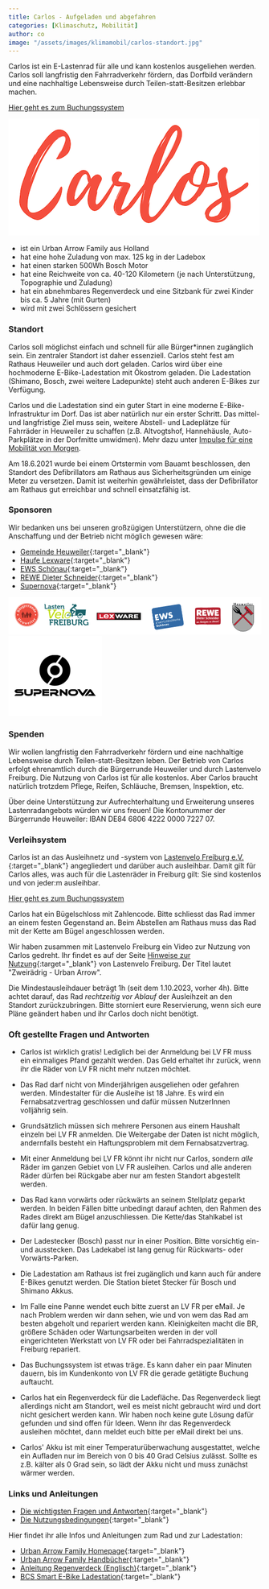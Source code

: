 ```yaml
---
title: Carlos - Aufgeladen und abgefahren
categories: [Klimaschutz, Mobilität]
author: co
image: "/assets/images/klimamobil/carlos-standort.jpg"
---
```


Carlos ist ein E-Lastenrad für alle und kann kostenlos ausgeliehen werden. Carlos soll langfristig den Fahrradverkehr fördern, das Dorfbild verändern und eine nachhaltige Lebensweise durch Teilen-statt-Besitzen erlebbar machen.

<a class="btn btn-success" href="https://www.lastenvelofreiburg.de/ausleihen-lastenvelo-21/" role="button" target="_blank">Hier geht es zum Buchungssystem</a>

![Carlos](/assets/images/klimamobil/carlos.png "Carlos")

- ist ein Urban Arrow Family aus Holland
- hat eine hohe Zuladung von max. 125 kg in der Ladebox
- hat einen starken 500Wh Bosch Motor
- hat eine Reichweite von ca. 40-120 Kilometern (je nach Unterstützung, Topographie und Zuladung)
- hat ein abnehmbares Regenverdeck und eine Sitzbank für zwei Kinder bis ca. 5 Jahre (mit Gurten)
- wird mit zwei Schlössern gesichert

### Standort

Carlos soll möglichst einfach und schnell für alle Bürger\*innen zugänglich sein. Ein zentraler Standort ist daher essenziell. Carlos steht fest am Rathaus Heuweiler und auch dort geladen. Carlos wird über eine hochmoderne E-Bike-Ladestation mit Ökostrom geladen. Die Ladestation (Shimano, Bosch, zwei weitere Ladepunkte) steht auch anderen E-Bikes zur Verfügung.

Carlos und die Ladestation sind ein guter Start in eine moderne E-Bike-Infrastruktur im Dorf. Das ist aber natürlich nur ein erster Schritt. Das mittel- und langfristige Ziel muss sein, weitere Abstell- und Ladeplätze für Fahrräder in Heuweiler zu schaffen (z.B. Altvogtshof, Hannehäusle, Auto-Parkplätze in der Dorfmitte umwidmen). Mehr dazu unter [Impulse für eine Mobilität von Morgen](/heuweiler-bewegt-sich).

Am 18.6.2021 wurde bei einem Ortstermin vom Bauamt beschlossen, den Standort des Defibrillators am Rathaus aus Sicherheitsgründen um einige Meter zu versetzen. Damit ist weiterhin gewährleistet, dass der Defibrillator am Rathaus gut erreichbar und schnell einsatzfähig ist.

### Sponsoren

Wir bedanken uns bei unseren großzügigen Unterstützern, ohne die die Anschaffung und der Betrieb nicht möglich gewesen wäre:

- [Gemeinde Heuweiler](https://www.heuweiler.de){:target="\_blank"}
- [Haufe Lexware](https://www.lexware.de/){:target="\_blank"}
- [EWS Schönau](https://www.ews-schoenau.de/){:target="\_blank"}
- [REWE Dieter Schneider](https://rewe-dieter-schneider.de/){:target="\_blank"}
- [Supernova](https://supernova-lights.com/){:target="\_blank"}

![Carlos Sponsoren](/assets/images/klimamobil/carlos-sponsoren.png "Carlos Sonsoren")
![Supernova](/assets/images/klimamobil/supernova.png "Supernova")

### Spenden

Wir wollen langfristig den Fahrradverkehr fördern und eine nachhaltige Lebensweise durch Teilen-statt-Besitzen leben.
Der Betrieb von Carlos erfolgt ehrenamtlich durch die Bürgerrunde Heuweiler und durch Lastenvelo Freiburg.
Die Nutzung von Carlos ist für alle kostenlos. Aber Carlos braucht natürlich trotzdem Pflege, Reifen, Schläuche, Bremsen, Inspektion, etc.

Über deine Unterstützung zur Aufrechterhaltung und Erweiterung unseres Lastenradangebots würden wir uns freuen!
Die Kontonummer der Bürgerrunde Heuweiler: IBAN DE84 6806 4222 0000 7227 07.

### Verleihsystem

Carlos ist an das Ausleihnetz und -system von [Lastenvelo Freiburg e.V.](https://www.lastenvelofreiburg.de/){:target="\_blank"} angegliedert und darüber auch ausleihbar. Damit gilt für Carlos alles, was auch für die Lastenräder in Freiburg gilt: Sie sind kostenlos und von jeder:m ausleihbar.

<a class="btn btn-success" href="https://www.lastenvelofreiburg.de/ausleihen-lastenvelo-21/" role="button" target="_blank">Hier geht es zum Buchungssystem</a>

Carlos hat ein Bügelschloss mit Zahlencode. Bitte schliesst das Rad immer an einem festen Gegenstand an.
Beim Abstellen am Rathaus muss das Rad mit der Kette am Bügel angeschlossen werden.

Wir haben zusammen mit Lastenvelo Freiburg ein Video zur Nutzung von Carlos gedreht. Ihr findet es auf der Seite [Hinweise zur Nutzung](https://www.lastenvelofreiburg.de/hinweise-zur-nutzung/){:target="\_blank"} von Lastenvelo Freiburg. Der Titel lautet "Zweirädrig - Urban Arrow".

Die Mindestausleihdauer beträgt 1h (seit dem 1.10.2023, vorher 4h). Bitte achtet darauf, das Rad _rechtzeitig vor Ablauf_ der Ausleihzeit an den Standort zurückzubringen. Bitte storniert eure Reservierung, wenn sich eure Pläne geändert haben und ihr Carlos doch nicht benötigt.

### Oft gestellte Fragen und Antworten

- Carlos ist wirklich gratis! Lediglich bei der Anmeldung bei LV FR muss ein einmaliges Pfand gezahlt werden. Das Geld erhaltet ihr zurück, wenn ihr die Räder von LV FR nicht mehr nutzen möchtet.

- Das Rad darf nicht von Minderjährigen ausgeliehen oder gefahren werden. Mindestalter für die Ausleihe ist 18 Jahre. Es wird ein Fernabsatzvertrag geschlossen und dafür müssen NutzerInnen volljährig sein.

- Grundsätzlich müssen sich mehrere Personen aus einem Haushalt einzeln bei LV FR anmelden. Die Weitergabe der Daten ist nicht möglich, andernfalls besteht ein Haftungsproblem mit dem Fernabsatzvertrag.

- Mit einer Anmeldung bei LV FR könnt ihr nicht nur Carlos, sondern _alle_ Räder im ganzen Gebiet von LV FR ausleihen. Carlos und alle anderen Räder dürfen bei Rückgabe aber nur am festen Standort abgestellt werden.

- Das Rad kann vorwärts oder rückwärts an seinem Stellplatz geparkt werden. In beiden Fällen bitte unbedingt darauf achten, den Rahmen des Rades direkt am Bügel anzuschliessen. Die Kette/das Stahlkabel ist dafür lang genug.

- Der Ladestecker (Bosch) passt nur in einer Position. Bitte vorsichtig ein- und ausstecken. Das Ladekabel ist lang genug für Rückwarts- oder Vorwärts-Parken.

- Die Ladestation am Rathaus ist frei zugänglich und kann auch für andere E-Bikes genutzt werden. Die Station bietet Stecker für Bosch und Shimano Akkus.

- Im Falle eine Panne wendet euch bitte zuerst an LV FR per eMail. Je nach Problem werden wir dann sehen, wie und von wem das Rad am besten abgeholt und repariert werden kann. Kleinigkeiten macht die BR, größere Schäden oder Wartungsarbeiten werden in der voll eingerichteten Werkstatt von LV FR oder bei Fahrradspezialitäten in Freiburg repariert.

- Das Buchungssystem ist etwas träge. Es kann daher ein paar Minuten dauern, bis im Kundenkonto von LV FR die gerade getätigte Buchung auftaucht.

- Carlos hat ein Regenverdeck für die Ladefläche. Das Regenverdeck liegt allerdings nicht am Standort, weil es meist nicht gebraucht wird und dort nicht gesichert werden kann. Wir haben noch keine gute Lösung dafür gefunden und sind offen für Ideen. Wenn ihr das Regenverdeck ausleihen möchtet, dann meldet euch bitte per eMail direkt bei uns.

- Carlos' Akku ist mit einer Temperaturüberwachung ausgestattet, welche ein Aufladen nur im Bereich von 0 bis 40 Grad Celsius zulässt. Sollte es z.B. kälter als 0 Grad sein, so lädt der Akku nicht und muss zunächst wärmer werden.

### Links und Anleitungen

- [Die wichtigsten Fragen und Antworten](https://www.lastenvelofreiburg.de/#FAQ){:target="\_blank"}
- [Die Nutzungsbedingungen](https://www.lastenvelofreiburg.de/wp-content/uploads/2015/05/AGB_LastenVeloFreiburg.pdf){:target="\_blank"}

Hier findet ihr alle Infos und Anleitungen zum Rad und zur Ladestation:

- [Urban Arrow Family Homepage](https://www.urbanarrow.com/de/family){:target="\_blank"}
- [Urban Arrow Family Handbücher](https://www.urbanarrow.com/de/broschueren-handbuecher){:target="\_blank"}
- [Anleitung Regenverdeck (Englisch)](https://drive.google.com/file/d/1F3voq76KJBajpZ0bpBFX4QZDxQRQL8ny/view?usp=sharing){:target="\_blank"}
- [BCS Smart E-Bike Ladestation](https://www.spelsberg.de/e-bike-ladestation/mit-integriertem-ladekabel/58012201/){:target="\_blank"}
